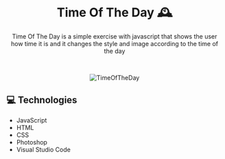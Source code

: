 <div align="center">
  
# Time Of The Day 🕰️
  
Time Of The Day is a simple exercise with javascript that shows the user how time it is and it changes the style and image according to the time of the day

<br>
  
![TimeOfTheDay](https://user-images.githubusercontent.com/54919378/162603716-6e3512f9-748b-4ff1-9c2d-ffe2092aff12.png)
</div>

## 💻 Technologies
- JavaScript
- HTML
- CSS
- Photoshop
- Visual Studio Code

